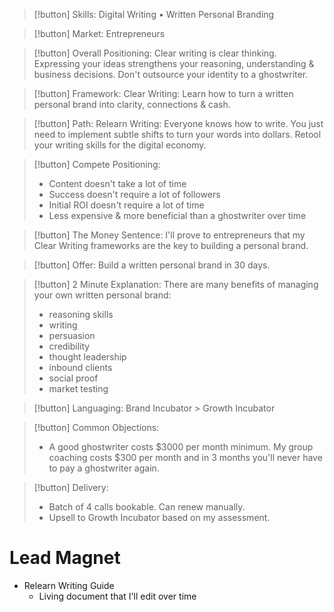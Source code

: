 >[!button] Skills:
>Digital Writing • Written Personal Branding

>[!button] Market: 
> Entrepreneurs

>[!button] Overall Positioning: 
>Clear writing is clear thinking.
>Expressing your ideas strengthens your reasoning, understanding & business decisions.
>Don't outsource your identity to a ghostwriter.

>[!button] Framework: 
>Clear Writing:
>Learn how to turn a written personal brand into clarity, connections & cash.

>[!button] Path: 
>Relearn Writing:
>Everyone knows how to write. You just need to implement subtle shifts to turn your words into dollars.
>Retool your writing skills for the digital economy.

>[!button] Compete Positioning: 
>- Content doesn't take a lot of time
>- Success doesn't require a lot of followers
>- Initial ROI doesn't require a lot of time
>- Less expensive & more beneficial than a ghostwriter over time

>[!button] The Money Sentence:
>I'll prove to entrepreneurs that my Clear Writing frameworks are the key to building a personal brand.

>[!button] Offer: 
> Build a written personal brand in 30 days.

>[!button] 2 Minute Explanation: 
>There are many benefits of managing your own written personal brand:
>- reasoning skills
>- writing
>- persuasion
>- credibility
>- thought leadership
>- inbound clients
>- social proof
>- market testing

>[!button] Languaging:
>Brand Incubator > Growth Incubator

>[!button] Common Objections: 
>- A good ghostwriter costs $3000 per month minimum. My group coaching costs $300 per month and in 3 months you'll never have to pay a ghostwriter again.

>[!button] Delivery:
>- Batch of 4 calls bookable. Can renew manually.
>- Upsell to Growth Incubator based on my assessment.

# Lead Magnet
- Relearn Writing Guide
	- Living document that I'll edit over time
